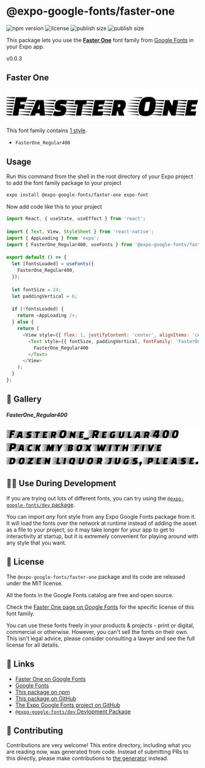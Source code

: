 # @expo-google-fonts/faster-one

![npm version](https://flat.badgen.net/npm/v/@expo-google-fonts/faster-one)
![license](https://flat.badgen.net/github/license/expo/google-fonts)
![publish size](https://flat.badgen.net/packagephobia/install/@expo-google-fonts/faster-one)
![publish size](https://flat.badgen.net/packagephobia/publish/@expo-google-fonts/faster-one)

This package lets you use the [**Faster One**](https://fonts.google.com/specimen/Faster+One) font family from [Google Fonts](https://fonts.google.com/) in your Expo app.

v0.0.3

## Faster One

![Faster One](./font-family.png)

This font family contains [1 style](#-gallery).

- `FasterOne_Regular400`

## Usage

Run this command from the shell in the root directory of your Expo project to add the font family package to your project
```sh
expo install @expo-google-fonts/faster-one expo-font
```

Now add code like this to your project
```js
import React, { useState, useEffect } from 'react';

import { Text, View, StyleSheet } from 'react-native';
import { AppLoading } from 'expo';
import { FasterOne_Regular400, useFonts } from '@expo-google-fonts/faster-one';

export default () => {
  let [fontsLoaded] = useFonts({
    FasterOne_Regular400,
  });

  let fontSize = 24;
  let paddingVertical = 6;

  if (!fontsLoaded) {
    return <AppLoading />;
  } else {
    return (
      <View style={{ flex: 1, justifyContent: 'center', alignItems: 'center' }}>
        <Text style={{ fontSize, paddingVertical, fontFamily: 'FasterOne_Regular400' }}>
          FasterOne_Regular400
        </Text>
      </View>
    );
  }
};

```

## 🔡 Gallery

##### FasterOne_Regular400
![FasterOne_Regular400](./fbde65e70c94e07f0152fa5b1506d0a77cf338a94d29423fec1aa0730891cd04.ttf.png)


## 👩‍💻 Use During Development

If you are trying out lots of different fonts, you can try using the [`@expo-google-fonts/dev` package](https://github.com/expo/google-fonts/tree/master/font-packages/dev#readme).

You can import *any* font style from any Expo Google Fonts package from it. It will load the fonts
over the network at runtime instead of adding the asset as a file to your project, so it may take longer
for your app to get to interactivity at startup, but it is extremely convenient
for playing around with any style that you want.

## 📖 License

The `@expo-google-fonts/faster-one` package and its code are released under the MIT license.

All the fonts in the Google Fonts catalog are free and open source.

Check the [Faster One page on Google Fonts](https://fonts.google.com/specimen/Faster+One) for the specific license of this font family.

You can use these fonts freely in your products & projects - print or digital, commercial or otherwise. However, you can't sell the fonts on their own. This isn't legal advice, please consider consulting a lawyer and see the full license for all details.

## 🔗 Links

- [Faster One on Google Fonts](https://fonts.google.com/specimen/Faster+One)
- [Google Fonts](https://fonts.google.com/)
- [This package on npm](https://www.npmjs.com/package/@expo-google-fonts/faster-one)
- [This package on GitHub](https://github.com/expo/google-fonts/tree/master/font-packages/faster-one)
- [The Expo Google Fonts project on GitHub](https://github.com/expo/google-fonts)
- [`@expo-google-fonts/dev` Devlopment Package](https://github.com/expo/google-fonts/tree/master/font-packages/dev)


## 🤝 Contributing

Contributions are very welcome! This entire directory, including what you are reading now, was generated from code. Instead of submitting PRs to this directly, please make contributions to [the generator](https://github.com/expo/google-fonts/tree/master/packages/generator) instead.
